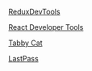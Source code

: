 [ReduxDevTools](https://chrome.google.com/webstore/detail/redux-devtools/lmhkpmbekcpmknklioeibfkpmmfibljd?hl=en)

[React Developer Tools](https://chrome.google.com/webstore/detail/react-developer-tools/fmkadmapgofadopljbjfkapdkoienihi?hl=en)

[Tabby Cat](https://chrome.google.com/webstore/detail/tabby-cat/mefhakmgclhhfbdadeojlkbllmecialg?hl=en)

[LastPass](https://chrome.google.com/webstore/detail/lastpass-free-password-ma/hdokiejnpimakedhajhdlcegeplioahd?hl=en)
